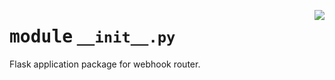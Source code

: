 <!-- markdownlint-disable -->

<a href="../webhook_router/__init__.py#L0"><img align="right" style="float:right;" src="https://img.shields.io/badge/-source-cccccc?style=flat-square"></a>

# <kbd>module</kbd> `__init__.py`
Flask application package for webhook router. 



